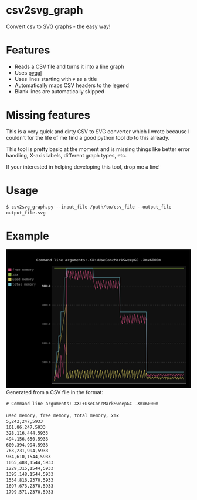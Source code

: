 # csv2svg_graph
Convert csv to SVG graphs - the easy way!

# Features
* Reads a CSV file and turns it into a line graph
* Uses [pygal](http://pygal.org/)
* Uses lines starting with `#` as a title
* Automatically maps CSV headers to the legend
* Blank lines are automatically skipped

# Missing features
This is a very quick and dirty CSV to SVG converter which I wrote because I 
couldn't for the life of me find a good python tool do to this already.

This tool is pretty basic at the moment and is missing things like better
error handling, X-axis labels, different graph types, etc.

If your interested in helping developing this tool, drop me a line!

# Usage
```shell
$ csv2svg_graph.py --input_file /path/to/csv_file --output_file output_file.svg
```

# Example
![Generated graph](https://raw.githubusercontent.com/GeoffWilliams/csv2svg_graph/master/example/memory.svg)
Generated from a CSV file in the format:
```csv
# Command line arguments:-XX:+UseConcMarkSweepGC -Xmx6000m 

used memory, free memory, total memory, xmx
5,242,247,5933
161,86,247,5933
328,116,444,5933
494,156,650,5933
600,394,994,5933
763,231,994,5933
934,610,1544,5933
1055,488,1544,5933
1229,315,1544,5933
1395,148,1544,5933
1554,816,2370,5933
1697,673,2370,5933
1799,571,2370,5933
```



